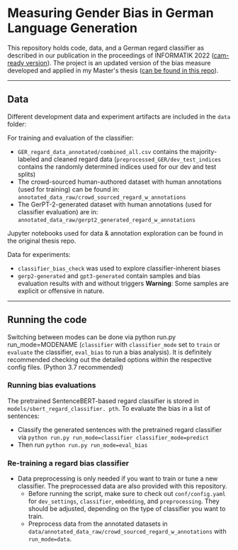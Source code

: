 # Measuring Gender Bias in German Language Generation

This repository holds code, data, and a German regard classifier as described in our publication in the proceedings of INFORMATIK 2022 ([cam-ready version](https://www.edit.fis.uni-hamburg.de/ws/files/18665970/kraftetal2022_german_regard.pdf)). 
The project is an updated version of the bias measure developed and applied in my Master's thesis ([can be found in this repo](https://github.com/krangelie/bias-in-german-nlg)).


---
## Data

Different development data and experiment artifacts are included in the `data` folder:

For training and evaluation of the classifier:
* `GER_regard_data_annotated/combined_all.csv` contains the majority-labeled and cleaned regard data (`preprocessed_GER/dev_test_indices` contains the randomly determined indices used for our dev and test splits)
* The crowd-sourced human-authored dataset with human annotations (used for training) can be found in: `annotated_data_raw/crowd_sourced_regard_w_annotations`
* The GerPT-2-generated dataset with human annotations (used for classifier evaluation) are in: `annotated_data_raw/gerpt2_generated_regard_w_annotations`

Jupyter notebooks used for data & annotation exploration can be found in the original thesis repo.

Data for experiments:
* `classifier_bias_check` was used to explore classifier-inherent biases
* `gerp2-generated` and `gpt3-generated` contain samples and bias evaluation results with and without triggers
**Warning**: Some samples are explicit or offensive in nature.


---
## Running the code

Switching between modes can be done via python run.py run_mode=MODENAME (`classifier` with 
`classifier_mode` set to `train` or `evaluate` the classifier, `eval_bias` to run a bias analysis). It is definitely recommended checking out the detailed options within the respective config files. (Python 3.7 recommended)

### Running bias evaluations

The pretrained SentenceBERT-based regard classifier is stored in `models/sbert_regard_classifier.
pth`.
To evaluate the bias in a list of sentences:
* Classify the generated sentences with the pretrained regard classifier via `python run.py run_mode=classifier classifier_mode=predict`
* Then run `python run.py run_mode=eval_bias`



### Re-training a regard bias classifier
* Data preprocessing is only needed if you want to train or tune a new classifier. The 
  preprocessed data are also provided with this repository. 
  * Before running the script, make sure to check out `conf/config.yaml` for `dev_settings`, `classifier`, `embedding`, and `preprocessing`. They should be adjusted, depending on the type of classifier you want to train.
  * Preprocess data from the annotated datasets in `data/annotated_data_raw/crowd_sourced_regard_w_annotations` with `run_mode=data`.


